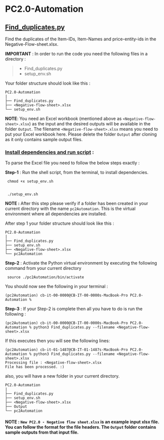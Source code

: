 # PC2.0-Automation

## <ins>Find_duplicates.py</ins>
  
Find the duplicates of the Item-IDs, Item-Names
  and price-entity-ids in the Negative-Flow-sheet.xlsx. 
  
**IMPORTANT** :  In order to run the code you need the following files
  in a directory :
  > - Find_duplicates.py
  > - setup_env.sh

Your folder structure should look like this :  
```commandline
PC2.0-Automation
|
├── Find_duplicates.py
├── <Negative-flow-sheet>.xlsx
└── setup_env.sh
```

**NOTE**: You need an Excel workbook (mentioned above as `<Negative-flow-sheet>.xlsx`) as the input and the desired outputs will be available in the folder `Output`. 
The filename `<Negative-flow-sheet>.xlsx` means you need to put your Excel workbook here. 
Please delete the folder `Output` after cloning as it only contains sample output files.


### <ins>Install dependencies and run script</ins> :


To parse the Excel file you need to follow the below steps exactly :

**Step-1** : Run the shell script, from the terminal, to install dependencies.
```setup-environment 
 chmod +x setup_env.sh
 
 
 ./setup_env.sh
```
**NOTE :** After this step please verify if a folder has been created in your current 
directory with the name `pc2Automation`. This is the virtual environment where all dependencies are 
installed.

After step 1 your folder structure should look like this :
```commandline
PC2.0-Automation
|
├── Find_duplicates.py
├── setup_env.sh
├── <Negative-flow-sheet>.xlsx
└── pc2Automation
```


**Step-2** : Activate the Python virtual environment by executing the following
command from your current directory 

```activate-environment
 source ./pc2Automation/bin/activate
```
You should now see the following in your terminal :
```commandline
(pc2Automation) cb-it-00-0000@CB-IT-00-0000s-MacBook-Pro PC2.0-Automation %
```

**Step-3** : If your Step-2 is complete then all you have to do is run the following :
```commandline
(pc2Automation) cb-it-00-0000@CB-IT-00-0000s-MacBook-Pro PC2.0-Automation % python3 Find_duplicates.py --filename <Negative-flow-sheet>.xlsx 
```
If this executes then you will see the following lines:
```commandline
(pc2Automation) cb-it-01-1487@CB-IT-01-1487s-MacBook-Pro PC2.0-Automation % python3 Find_duplicates.py --filename <Negative-flow-sheet>.xlsx 
Processing file : <Negative-flow-sheet>.xlsx
File has been processed. :)
```
also, you will have a new folder in your current directory.
```commandline
PC2.0-Automation
|
├── Find_duplicates.py
├── setup_env.sh
├── <Negative-flow-sheet>.xlsx
├── Output
└── pc2Automation
```

#### NOTE : `New PC2.0 - Negative flow sheet.xlsx` is an example input xlsx file. You can follow the format for the file headers. The `Output` folder contains sample outputs from that input file.

